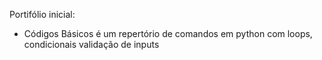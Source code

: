 Portifólio inicial:
  - Códigos Básicos é um repertório de comandos em python com loops, condicionais validação de inputs
